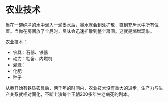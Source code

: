 # 农业技术

当在一碗纯净的水中滴入一滴墨水后，墨水就会到处扩散，直到充斥水中所有位置。当你在房间放了个屁时，臭味会迅速扩散到整个房间。这就是熵增现象。

农业技术：
* 农具：石器、铁器
* 动力：牲畜、内燃机
* 灌溉：
* 化肥
* 种子

从秦开始有铁质农具后，两千年的时间内，农业技术没有重大的进步，生产力与生产关系就相对固化，不断上演每个王朝200多年生老病死的剧本。